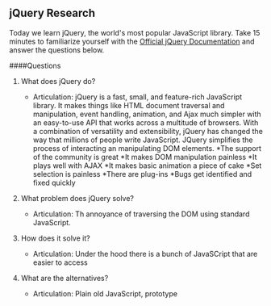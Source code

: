 ## jQuery Research

Today we learn jQuery, the world's most popular JavaScript library. Take 15 minutes to familiarize yourself with the [Official jQuery Documentation](http://jquery.com/) and answer the questions below.

####Questions
1. What does jQuery do? 
    - Articulation:
    	jQuery is a fast, small, and feature-rich JavaScript library. It makes things like HTML document traversal and manipulation, event handling, animation, and Ajax much simpler with an easy-to-use API that works across a multitude of browsers. With a combination of versatility and extensibility, jQuery has changed the way that millions of people write JavaScript.
    	JQuery simplifies the process of interacting an manipulating DOM elements.
    	*The support of the community is great
		*It makes DOM manipulation painless
		*It plays well with AJAX
		*It makes basic animation a piece of cake
		*Set selection is painless
		*There are plug-ins
		*Bugs get identified and fixed quickly
     
1. What problem does jQuery solve?
    - Articulation: Th annoyance of traversing the DOM using standard JavaScript.
1. How does it solve it?
    - Articulation: Under the hood there is a bunch of JavaSCript that are easier to access
1. What are the alternatives?
    - Articulation: Plain old JavaScript, prototype


